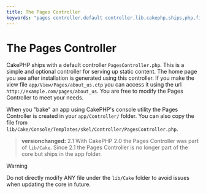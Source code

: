 ```yaml
---
title: The Pages Controller
keywords: "pages controller,default controller,lib,cakephp,ships,php,file folder"
---
```


# The Pages Controller

CakePHP ships with a default controller `PagesController.php`. This is a
simple and optional controller for serving up static content. The home page
you see after installation is generated using this controller. If you make the
view file `app/View/Pages/about_us.ctp` you can access it using the url
`http://example.com/pages/about_us`. You are free to modify the Pages
Controller to meet your needs.

When you "bake" an app using CakePHP's console utility the Pages Controller is
created in your `app/Controller/` folder. You can also copy the file from
`lib/Cake/Console/Templates/skel/Controller/PagesController.php`.
> **versionchanged:** 2.1
With CakePHP 2.0 the Pages Controller was part of `lib/Cake`. Since 2.1
the Pages Controller is no longer part of the core but ships in the app
folder.

> [!WARNING]
> Do not directly modify ANY file under the `lib/Cake` folder to avoid
> issues when updating the core in future.
>
>